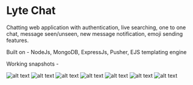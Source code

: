 # Lyte Chat
Chatting web application with authentication, live searching, one to one chat, message seen/unseen, new message notification, emoji sending features.

Built on -
NodeJs, MongoDB, ExpressJs, Pusher, EJS templating engine

Working snapshots - 

![alt text](https://github.com/nishikantparmariam/lyte-chat-web-nodejs-mongodb-pusher/blob/master/aa.png)
![alt text](https://github.com/nishikantparmariam/lyte-chat-web-nodejs-mongodb-pusher/blob/master/b.png)
![alt text](https://github.com/nishikantparmariam/lyte-chat-web-nodejs-mongodb-pusher/blob/master/c.png)
![alt text](https://github.com/nishikantparmariam/lyte-chat-web-nodejs-mongodb-pusher/blob/master/d.png)
![alt text](https://github.com/nishikantparmariam/lyte-chat-web-nodejs-mongodb-pusher/blob/master/e.png)
![alt text](https://github.com/nishikantparmariam/lyte-chat-web-nodejs-mongodb-pusher/blob/master/f.png)
![alt text](https://github.com/nishikantparmariam/lyte-chat-web-nodejs-mongodb-pusher/blob/master/g.png)
